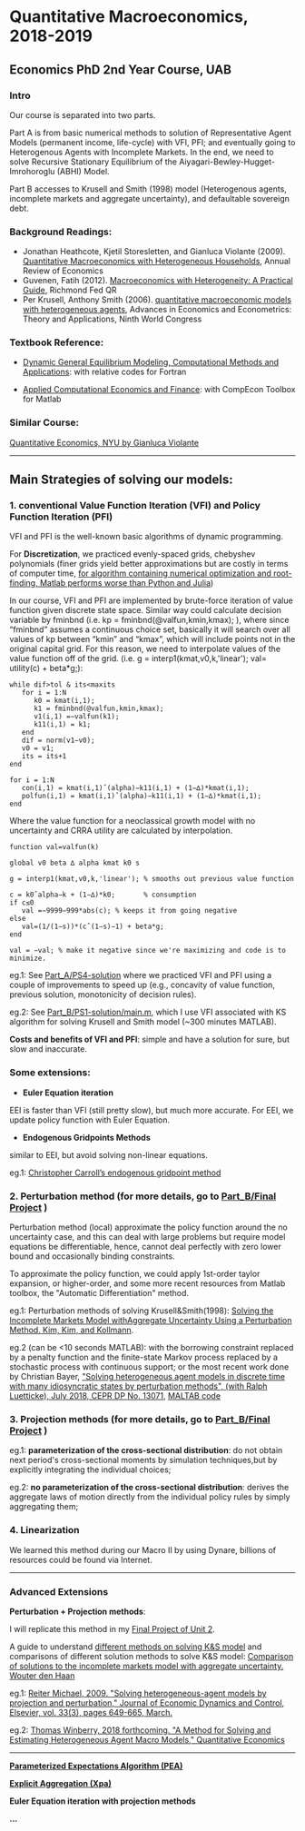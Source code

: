 # Quantitative Macroeconomics, 2018-2019

## Economics PhD 2nd Year Course, UAB

### Intro
Our course is separated into two parts.

Part A is from basic numerical methods to
solution of Representative Agent Models (permanent income, life-cycle) with VFI, PFI;
and eventually going to Heterogenous Agents with Incomplete Markets.
In the end, we need to solve Recursive Stationary Equilibrium of the Aiyagari-Bewley-Hugget-Imrohoroglu (ABHI) Model.

Part B accesses to Krusell and Smith (1998) model (Heterogenous agents, incomplete markets and aggregate uncertainty), and defaultable sovereign debt.

### Background Readings:
- Jonathan Heathcote, Kjetil Storesletten, and Gianluca Violante (2009). [Quantitative Macroeconomics with Heterogeneous Households](http://www.annualreviews.org/doi/pdf/10.1146/annurev.economics.050708.142922), Annual Review of Economics
- Guvenen, Fatih (2012). [Macroeconomics with Heterogeneity: A Practical Guide](http://www.richmondfed.org/publications/research/economic_quarterly/2011/q3/pdf/guvenen.pdf), Richmond Fed QR
- Per Krusell, Anthony Smith (2006). [quantitative macroeconomic models with heterogeneous agents](http://aida.wss.yale.edu/smith/paper15.pdf), Advances in Economics and Econometrics: Theory and Applications, Ninth World Congress

### Textbook Reference:
- [Dynamic General Equilibrium Modeling, Computational Methods and Applications](https://www.wiwi.uni-augsburg.de/vwl/maussner/dge_buch/dge_book_2ed/downloads_2nd/): with relative codes for Fortran

- [Applied Computational Economics and Finance](http://www4.ncsu.edu/unity/users/p/pfackler/www/compecon/): with CompEcon Toolbox for Matlab

### Similar Course: 

[Quantitative Economics, NYU by Gianluca Violante](https://sites.google.com/a/nyu.edu/glviolante/teaching/quantmacro)

---

## Main Strategies of solving our models:

### 1. conventional Value Function Iteration (VFI) and Policy Function Iteration (PFI)

VFI and PFI is the well-known basic algorithms of dynamic programming.

For **Discretization**, we practiced evenly-spaced grids, chebyshev polynomials (finer grids yield better approximations but are costly in terms of computer time, [for algorithm containing numerical optimization and root-finding, Matlab performs worse than Python and Julia](https://web.stanford.edu/~maliars/Files/Files/CEPR-DP13210.pdf))

In our course, VFI and PFI are implemented by brute-force iteration of value function given discrete state space. Similar way could calculate decision variable by fminbnd (i.e. kp = fminbnd(@valfun,kmin,kmax); ), where since  “fminbnd”  assumes  a  continuous  choice  set, basically it will search over all values of kp between “kmin” and “kmax”, which will include points not in the original capital grid. For this reason, we need to interpolate values of the value function off of the grid. (i.e. g = interp1(kmat,v0,k,'linear'); val= utility(c) + beta*g;):
```
while dif>tol & its<maxits
   for i = 1:N
      k0 = kmat(i,1);
      k1 = fminbnd(@valfun,kmin,kmax);
      v1(i,1) =−valfun(k1);
      k11(i,1) = k1;
   end
   dif = norm(v1−v0);
   v0 = v1;
   its = its+1
end

for i = 1:N
   con(i,1) = kmat(i,1)ˆ(alpha)−k11(i,1) + (1−∆)*kmat(i,1);
   polfun(i,1) = kmat(i,1)ˆ(alpha)−k11(i,1) + (1−∆)*kmat(i,1);
end
```

Where the value function for a neoclassical growth model with no uncertainty and CRRA utility are calculated by interpolation. 

```
function val=valfun(k)

global v0 beta ∆ alpha kmat k0 s

g = interp1(kmat,v0,k,'linear'); % smooths out previous value function

c = k0ˆalpha−k + (1−∆)*k0;       % consumption
if c≤0
   val =−9999−999*abs(c); % keeps it from going negative
else
   val=(1/(1−s))*(cˆ(1−s)−1) + beta*g;
end

val = −val; % make it negative since we're maximizing and code is to minimize.
```

eg.1: See [Part_A/PS4-solution](https://github.com/zhouweimin233/QuantMacro/tree/master/Part_A/PS4-solution) where we practiced VFI and PFI using a couple of improvements to speed up (e.g., concavity of value function, previous solution, monotonicity of decision rules).

eg.2: See [Part_B/PS1-solution/main.m](https://github.com/zhouweimin233/QuantMacro/blob/master/Part_B/PS1-solution/main.m), which I use VFI associated with KS algorithm for solving Krusell and Smith model (~300 minutes MATLAB). 



**Costs and benefits of VFI and PFI**: simple and have a solution for sure, but slow and inaccurate.

### Some extensions: 

- **Euler Equation iteration** 

EEI is faster than VFI (still pretty slow), but much more accurate. For EEI, we update policy function with Euler Equation. 

- **Endogenous Gridpoints Methods**

similar to EEI, but avoid solving non-linear equations. 

eg.1: [Christopher Carroll’s endogenous gridpoint method](http://econ.jhu.edu/people/ccarroll/EndogenousArchive.zip)


### 2. Perturbation method (for more details, go to [Part_B/Final Project](https://github.com/zhouweimin233/QuantMacro/edit/master/Part_B/Final_Project) )

Perturbation method (local) approximate the policy function around the no uncertainty case, and this can deal with large problems but require model equations be differentiable, hence, cannot deal perfectly with zero lower bound and occasionally binding constraints.

To approximate the policy function, we could apply 1st-order taylor expansion, or higher-order, and some more recent resources from Matlab toolbox, the "Automatic Differentiation" method. 

eg.1:  Perturbation methods of solving Krusell&Smith(1998): [Solving the Incomplete Markets Model withAggregate Uncertainty Using a Perturbation Method. Kim, Kim, and Kollmann](http://www.wouterdenhaan.com/suite/finalversion-KKK.pdf). 
 
eg.2 (can be <10 seconds MATLAB): with the borrowing constraint replaced by a penalty function and the finite-state Markov process replaced by a stochastic process with continuous support; or the most recent work done by Christian Bayer, ["Solving heterogeneous agent models in discrete time with many idiosyncratic states by perturbation methods", (with Ralph Luetticke), July 2018, CEPR DP No. 13071](http://www.wiwi.uni-bonn.de/bayer/Working_Papers.html), [MALTAB code](http://www.wiwi.uni-bonn.de/bayer/REPLICATION/Linearize.zip)

### 3. Projection methods  (for more details, go to [Part_B/Final Project](https://github.com/zhouweimin233/QuantMacro/edit/master/Part_B/Final_Project) )

eg.1: **parameterization of the cross-sectional distribution**: do not obtain next period's cross-sectional moments by simulation techniques,but by explicitly integrating the individual choices;

eg.2: **no parameterization of the cross-sectional distribution**: derives the aggregate laws of motion directly from the individual policy rules by simply aggregating them;



### 4. Linearization
We learned this method during our Macro II by using Dynare, billions of resources could be found via Internet. 

---

### Advanced Extensions
**Perturbation + Projection methods**:

I will replicate this method in my [Final Project of Unit 2](https://github.com/zhouweimin233/QuantMacro/tree/master/Part_B/Final_Project). 

A guide to understand [different methods on solving K&S model](http://www.econ.nyu.edu/user/violante/NYUTeaching/QM/Spring15/Lectures/Lecture14_KS_Slides.pdf) and comparisons of different solution methods to solve K&S model: [Comparison of solutions to the incomplete markets model with aggregate uncertainty. Wouter den Haan](http://www.wouterdenhaan.com/papers/comparison.pdf)

eg.1: [Reiter Michael, 2009. "Solving heterogeneous-agent models by projection and perturbation," Journal of Economic Dynamics and Control, Elsevier, vol. 33(3), pages 649-665, March.](https://ideas.repec.org/a/eee/dyncon/v33y2009i3p649-665.html)

eg.2: [Thomas Winberry, 2018 forthcoming. "A Method for Solving and Estimating Heterogeneous Agent Macro Models," Quantitative Economics](http://faculty.chicagobooth.edu/thomas.winberry/research/index.html)

---

**[Parameterized Expectations Algorithm (PEA)](https://web.stanford.edu/~maliars/Files/Codes.html)**

**[Explicit Aggregation (Xpa)](http://www.wouterdenhaan.com/numerical/methodsheteroxpa.pdf)**

**Euler Equation iteration with projection methods**

**...**
